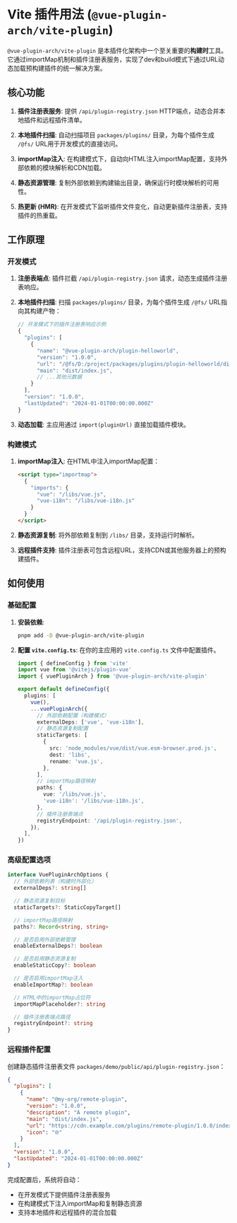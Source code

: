 # Vite 插件用法 (`@vue-plugin-arch/vite-plugin`)

`@vue-plugin-arch/vite-plugin` 是本插件化架构中一个至关重要的**构建时**工具。它通过importMap机制和插件注册表服务，实现了dev和build模式下通过URL动态加载预构建插件的统一解决方案。

## 核心功能

1.  **插件注册表服务**: 提供 `/api/plugin-registry.json` HTTP端点，动态合并本地插件和远程插件清单。

2.  **本地插件扫描**: 自动扫描项目 `packages/plugins/` 目录，为每个插件生成 `/@fs/` URL用于开发模式的直接访问。

3.  **importMap注入**: 在构建模式下，自动向HTML注入importMap配置，支持外部依赖的模块解析和CDN加载。

4.  **静态资源管理**: 复制外部依赖到构建输出目录，确保运行时模块解析的可用性。

5.  **热更新 (HMR)**: 在开发模式下监听插件文件变化，自动更新插件注册表，支持插件的热重载。

## 工作原理

### 开发模式

1.  **注册表端点**: 插件拦截 `/api/plugin-registry.json` 请求，动态生成插件注册表响应。

2.  **本地插件扫描**: 扫描 `packages/plugins/` 目录，为每个插件生成 `/@fs/` URL指向其构建产物：

    ```javascript
    // 开发模式下的插件注册表响应示例
    {
      "plugins": [
        {
          "name": "@vue-plugin-arch/plugin-helloworld",
          "version": "1.0.0",
          "url": "/@fs/D:/project/packages/plugins/plugin-helloworld/dist/index.js",
          "main": "dist/index.js",
          // ...其他元数据
        }
      ],
      "version": "1.0.0",
      "lastUpdated": "2024-01-01T00:00:00.000Z"
    }
    ```

3.  **动态加载**: 主应用通过 `import(pluginUrl)` 直接加载插件模块。

### 构建模式

1.  **importMap注入**: 在HTML中注入importMap配置：

    ```html
    <script type="importmap">
      {
        "imports": {
          "vue": "/libs/vue.js",
          "vue-i18n": "/libs/vue-i18n.js"
        }
      }
    </script>
    ```

2.  **静态资源复制**: 将外部依赖复制到 `/libs/` 目录，支持运行时解析。

3.  **远程插件支持**: 插件注册表可包含远程URL，支持CDN或其他服务器上的预构建插件。

## 如何使用

### 基础配置

1.  **安装依赖**:

    ```bash
    pnpm add -D @vue-plugin-arch/vite-plugin
    ```

2.  **配置 `vite.config.ts`**: 在你的主应用的 `vite.config.ts` 文件中配置插件。

    ```typescript
    import { defineConfig } from 'vite'
    import vue from '@vitejs/plugin-vue'
    import { vuePluginArch } from '@vue-plugin-arch/vite-plugin'

    export default defineConfig({
      plugins: [
        vue(),
        ...vuePluginArch({
          // 外部依赖配置（构建模式）
          externalDeps: ['vue', 'vue-i18n'],
          // 静态资源复制配置
          staticTargets: [
            {
              src: 'node_modules/vue/dist/vue.esm-browser.prod.js',
              dest: 'libs',
              rename: 'vue.js',
            },
          ],
          // importMap路径映射
          paths: {
            vue: '/libs/vue.js',
            'vue-i18n': '/libs/vue-i18n.js',
          },
          // 插件注册表端点
          registryEndpoint: '/api/plugin-registry.json',
        }),
      ],
    })
    ```

### 高级配置选项

```typescript
interface VuePluginArchOptions {
  // 外部依赖列表（构建时外部化）
  externalDeps?: string[]

  // 静态资源复制目标
  staticTargets?: StaticCopyTarget[]

  // importMap路径映射
  paths?: Record<string, string>

  // 是否启用外部依赖管理
  enableExternalDeps?: boolean

  // 是否启用静态资源复制
  enableStaticCopy?: boolean

  // 是否启用importMap注入
  enableImportMap?: boolean

  // HTML中的importMap占位符
  importMapPlaceholder?: string

  // 插件注册表端点路径
  registryEndpoint?: string
}
```

### 远程插件配置

创建静态插件注册表文件 `packages/demo/public/api/plugin-registry.json`：

```json
{
  "plugins": [
    {
      "name": "@my-org/remote-plugin",
      "version": "1.0.0",
      "description": "A remote plugin",
      "main": "dist/index.js",
      "url": "https://cdn.example.com/plugins/remote-plugin/1.0.0/index.js",
      "icon": "🌐"
    }
  ],
  "version": "1.0.0",
  "lastUpdated": "2024-01-01T00:00:00.000Z"
}
```

完成配置后，系统将自动：

- 在开发模式下提供插件注册表服务
- 在构建模式下注入importMap和复制静态资源
- 支持本地插件和远程插件的混合加载
